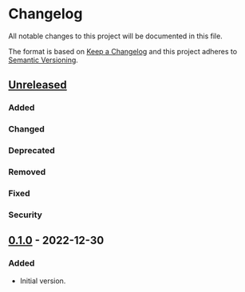 # Changelog

All notable changes to this project will be documented in this file.

The format is based on [Keep a Changelog](http://keepachangelog.com/en/1.0.0/) and this project adheres to
[Semantic Versioning](http://semver.org/spec/v2.0.0.html).

## [Unreleased]

### Added

### Changed

### Deprecated

### Removed

### Fixed

### Security

## [0.1.0] - 2022-12-30

### Added

- Initial version.

[unreleased]: https://github.com/extendssoftware/exa-php/compare/0.1.0...HEAD

[0.1.0]: https://github.com/extendssoftware/exa-php/commits/0.1.0